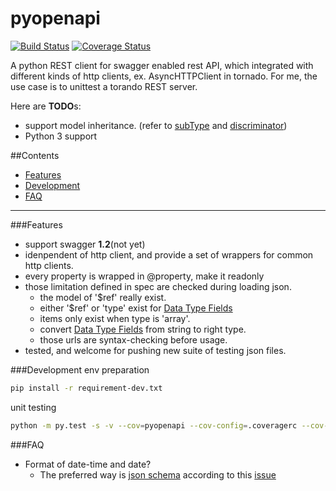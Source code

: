 pyopenapi
=========

[![Build Status](https://travis-ci.org/AntXlab/pyopenapi.svg?branch=master)](https://travis-ci.org/AntXlab/pyopenapi)
[![Coverage Status](https://coveralls.io/repos/AntXlab/pyopenapi/badge.png?branch=master)](https://coveralls.io/r/AntXlab/pyopenapi?branch=master)

A python REST client for swagger enabled rest API, which integrated with different kinds of http clients,
ex. AsyncHTTPClient in tornado. For me, the use case is to unittest a torando REST server.

Here are **TODO**s:
- support model inheritance. (refer to [subType](https://github.com/wordnik/swagger-spec/blob/master/versions/1.2.md#modelSubTypes) and [discriminator](https://github.com/wordnik/swagger-spec/blob/master/versions/1.2.md#modelDiscriminator))
- Python 3 support


##Contents
- [Features](https://github.com/AntXlab/pyopenapi/blob/master/README.md#features)
- [Development](https://github.com/AntXlab/pyopenapi/blob/master/README.md#development)
- [FAQ](https://github.com/AntXlab/pyopenapi/blob/master/README.md#faq)

---------

###Features
- support swagger **1.2**(not yet)
- idenpendent of http client, and provide a set of wrappers for common http clients.
- every property is wrapped in @property, make it readonly
- those limitation defined in spec are checked during loading json.
  - the model of '$ref' really exist.
  - either '$ref' or 'type' exist for [Data Type Fields](https://github.com/wordnik/swagger-spec/blob/master/versions/1.2.md#433-data-type-fields)
  - items only exist when type is 'array'.
  - convert [Data Type Fields](https://github.com/wordnik/swagger-spec/blob/master/versions/1.2.md#433-data-type-fields) from string to right type.
  - those urls are syntax-checking before usage.
- tested, and welcome for pushing new suite of testing json files.

###Development
env preparation
```bash
pip install -r requirement-dev.txt
```

unit testing
```bash
python -m py.test -s -v --cov=pyopenapi --cov-config=.coveragerc --cov-report=html pyopenapi/tests
```

###FAQ
- Format of date-time and date?
  - The preferred way is [json schema](http://xml2rfc.ietf.org/public/rfc/html/rfc3339.html#anchor14) according to this [issue](https://github.com/wordnik/swagger-spec/issues/95)
